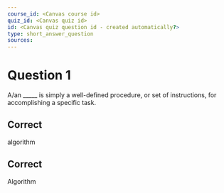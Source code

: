 ```yaml
---
course_id: <Canvas course id>
quiz_id: <Canvas quiz id>
id: <Canvas quiz question id - created automatically?>
type: short_answer_question
sources:
---
```


# Question 1

A/an \_\_\_\_\_ is simply a well-defined procedure, or set of instructions, for
accomplishing a specific task.

## Correct

algorithm

## Correct

Algorithm

